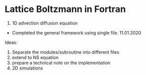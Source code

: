 # Lattice Boltzmann in Fortran

1. 1D advection diffusion equation
- Completed the general framework using single file. 11.01.2020

Ideas:
1. Separate the modules/subroutine into different files
2. extend to NS equation
3. prepare a technical note on the implementation
4. 2D simulations
